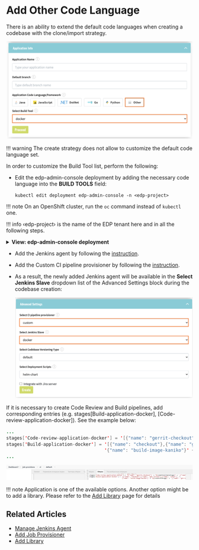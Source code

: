 # Add Other Code Language

There is an ability to extend the default code languages when creating a codebase with the clone/import strategy.

![other-language](../assets/operator-guide/ac_other_language.png "other-language")

!!! warning
    The create strategy does not allow to customize the default code language set.

In order to customize the Build Tool list, perform the following:

*  Edit the edp-admin-console deployment by adding the necessary code language into the **BUILD TOOLS** field:
   
       kubectl edit deployment edp-admin-console -n <edp-project>

!!! note 
    On an OpenShift cluster, run the `oc` command instead of `kubectl` one.

!!! info
    &#8249;edp-project&#8250; is the name of the EDP tenant here and in all the following steps.

<details>
<summary><b>View: edp-admin-console deployment</b></summary>

```yaml
...
spec:
  containers:
  - env:
    ...
    - name: BUILD_TOOLS
      value: docker # List of custom build tools in Admin Console, e.g. 'docker,helm';
    ...
...
```
</details>

* Add the Jenkins agent by following the [instruction](https://github.com/epam/edp-jenkins-operator/blob/master/documentation/add-jenkins-slave.md#add-jenkins-slave).

* Add the Custom CI pipeline provisioner by following the [instruction](../operator-guide/manage-jenkins-ci-job-provision.md).

* As a result, the newly added Jenkins agent will be available in the **Select Jenkins Slave** dropdown list of the
Advanced Settings block during the codebase creation:

  ![jenkins-agent](../assets/operator-guide/ac_jenkins_agent.png "jenkins-agent")

If it is necessary to create Code Review and Build pipelines, add corresponding entries (e.g. stages[Build-application-docker], [Code-review-application-docker]). See the example below:

```java
...
stages['Code-review-application-docker'] = '[{"name": "gerrit-checkout"}' + "${commitValidateStage}" + ',{"name": "sonar"}]'
stages['Build-application-docker'] = '[{"name": "checkout"},{"name": "get-version"},{"name": "sonar"},' +
                                     '{"name": "build-image-kaniko"}' + "${createJFVStage}" + ',{"name": "git-tag"}]'
...
```

![jenkins-provisioner](../assets/operator-guide/ac_jenkins_provisioner.png "jenkins-provisioner")

!!! note
    Application is one of the available options. Another option might be to add a library. Please refer to the [Add Library](../user-guide/add-library.md) page for details

## Related Articles

* [Manage Jenkins Agent](add-jenkins-agent.md)
* [Add Job Provisioner](manage-jenkins-ci-job-provision.md)
* [Add Library](../user-guide/add-library.md)
